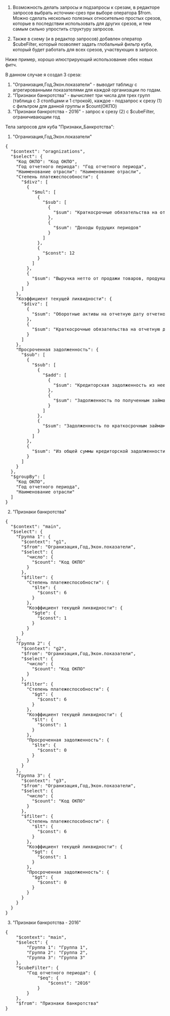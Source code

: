 
1. Возможность делать запросы и подзапросы к срезам, в редакторе запросов выбрать источник-срез при выборе оператора $from. 
Можно сделать несколько полезных относительно простых срезов, которые в последствии использовать для других срезов, и тем самым сильно упростить структуру запросов.

2. Также в схему (и в редактор запросов) добавлен оператор $cubeFilter, который позволяет задать глобальный фильтр куба, который будет работать для всех срезов, участвующих в запросе.

Ниже пример, хорошо илюстрирующий использование обех новых фитч.

В данном случае я создал 3 среза: 
1. "Огранизация,Год,Экон.показатели" - выводит таблицу с агрегированными показателями для каждой организации по годам.
2. "Признаки банкротства" - вычисляет три числа для трех групп (таблица с 3 столбцами и 1 строкой), каждое - подзапрос к срезу (1) с фильтром для данной группы и $count(ОКПО)
3. "Признаки банкротства - 2016" - запрос к срезу (2) с $cubeFilter, ограничивающим год

Тела запросов для куба "Признаки_Банкротства":

1. "Огранизация,Год,Экон.показатели"

<pre>{
  "$context": "oragnizations",
  "$select": {
    "Код ОКПО": "Код ОКПО",
    "Год отчетного периода": "Год отчетного периода",
    "Наименование отрасли": "Наименование отрасли",
    "Степень платежеспособности": {
      "$divz": [
        {
          "$mul": [
            {
              "$sub": [
                {
                  "$sum": "Краткосрочные обязательства на отчетную дату отчетного периода"
                },
                {
                  "$sum": "Доходы будущих периодов"
                }
              ]
            },
            {
              "$const": 12
            }
          ]
        },
        {
          "$sum": "Выручка нетто от продажи товаров, продукции, работ, услуг (за минусом налога на добавленную стоимость, акцизов) за отчетный период"
        }
      ]
    },
    "Коэффициент текущей ликвидности": {
      "$divz": [
        {
          "$sum": "Оборотные активы на отчетную дату отчетного периода"
        },
        {
          "$sum": "Краткосрочные обязательства на отчетную дату отчетного периода"
        }
      ]
    },
    "Просроченная задолженность": {
      "$sub": [
        {
          "$sub": [
            {
              "$add": [
                {
                  "$sum": "Кредиторская задолженность из нее просроченная"
                },
                {
                  "$sum": "Задолженность по полученным займам и кредитам из нее просроченная"
                }
              ]
            },
            {
              "$sum": "Задолженность по краткосрочным займам и кредитам из нее просроченная"
            }
          ]
        },
        {
          "$sum": "Из общей суммы кредиторской задолженности: краткосрочная кредиторская задолженность"
        }
      ]
    }
  },
  "$groupBy": [
    "Код ОКПО",
    "Год отчетного периода",
    "Наименование отрасли"
  ]
}
</pre>

2. "Признаки банкротства"

<pre>{
  "$context": "main",
  "$select": {
    "Группа 1": {
      "$context": "g1",
      "$from": "Огранизация,Год,Экон.показатели",
      "$select": {
        "число": {
          "$count": "Код ОКПО"
        }
      },
      "$filter": {
        "Степень платежеспособности": {
          "$lte": {
            "$const": 6
          }
        },
        "Коэффициент текущей ликвидности": {
          "$gte": {
            "$const": 1
          }
        }
      }
    },
    "Группа 2": {
      "$context": "g2",
      "$from": "Огранизация,Год,Экон.показатели",
      "$select": {
        "число": {
          "$count": "Код ОКПО"
        }
      },
      "$filter": {
        "Степень платежеспособности": {
          "$gt": {
            "$const": 6
          }
        },
        "Коэффициент текущей ликвидности": {
          "$lt": {
            "$const": 1
          }
        },
        "Просроченная задолженность": {
          "$lte": {
            "$const": 0
          }
        }
      }
    },
    "Группа 3": {
      "$context": "g3",
      "$from": "Огранизация,Год,Экон.показатели",
      "$select": {
        "число": {
          "$count": "Код ОКПО"
        }
      },
      "$filter": {
        "Степень платежеспособности": {
          "$lt": {
            "$const": 6
          }
        },
        "Коэффициент текущей ликвидности": {
          "$gt": {
            "$const": 1
          }
        },
        "Просроченная задолженность": {
          "$gt": {
            "$const": 0
          }
        }
      }
    }
  }
}
</pre>

3. "Признаки банкротства - 2016" 
<pre>{
    "$context": "main",
    "$select": {
        "Группа 1": "Группа 1",
        "Группа 2": "Группа 2",
        "Группа 3": "Группа 3"
    },
    "$cubeFilter": {
        "Год отчетного периода": {
            "$eq": {
                "$const": "2016"
            }
        }
    },
    "$from": "Признаки банкротства"
}
</pre>